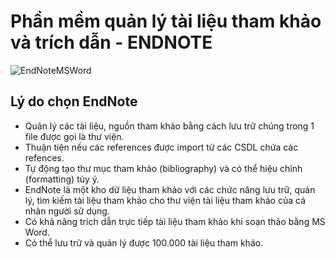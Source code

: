 # Phần mềm quản lý tài liệu tham khảo và trích dẫn - ENDNOTE

![EndNoteMSWord](https://github.com/Jasper-Duong/CS519.L21.KHCL/blob/main/BT%20Bu%E1%BB%95i%202/image/EndNoteMSWord.jpg)

## Lý do chọn EndNote

- Quản lý các tài liệu, nguồn tham khảo bằng cách lưu trữ chúng trong 1 file được gọi là thư viện.
- Thuận tiện nếu các references được import từ các CSDL chứa các refences.
- Tự động tạo thư mục tham khảo (bibliography) và có thể hiệu chỉnh (formatting) tùy ý.
- EndNote là một kho dữ liệu tham khảo với các chức năng lưu trữ, quản lý, tìm kiếm tài liệu tham khảo cho thư viện tài liệu tham khảo của cá nhân người sử dụng.
- Có khả năng trích dẫn trực tiếp tài liệu tham khảo khi soạn thảo bằng MS Word.
- Có thể lưu trữ và quản lý được 100.000 tài liệu tham khảo.
